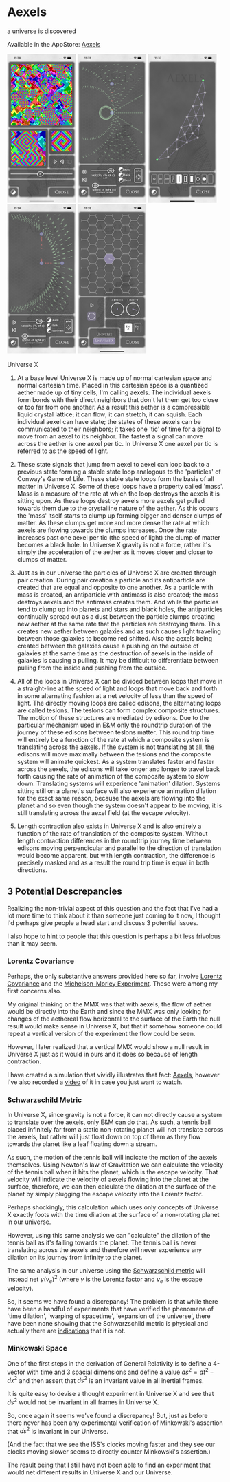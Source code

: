 # Aexels
a universe is discovered

Available in the AppStore: [Aexels](https://apps.apple.com/us/app/aexels/id935727868)

<p float="left">
<img src="Graphics/Screenshots/AXiPhoneX1.png" width="160" />
<img src="Graphics/Screenshots/AXiPhoneX4.png" width="160" />
<img src="Graphics/Screenshots/AXiPhoneX5.png" width="160" />
<img src="Graphics/Screenshots/AXiPhoneX6.png" width="160" />
<img src="Graphics/Screenshots/AXiPhoneX7.png" width="160" />
 </p>

Universe X

 1. At a base level Universe X is made up of normal cartesian space and normal cartesian time.  Placed in this cartesian space is a quantized aether made up of tiny cells, I'm calling aexels.  The individual aexels form bonds with their direct neighbors that don't let them get too close or too far from one another.
As a result this aether is a compressible liquid crystal lattice; it can flow; it can stretch, it can squish.  Each individual aexel can have state; the states of these aexels can be communicated to their neighbors; it takes one 'tic' of time for a signal to move from an aexel to its neighbor.  The fastest a signal can move across the aether is one aexel per tic.  In Universe X one aexel per tic is referred to as the speed of light.

 2. These state signals that jump from aexel to aexel can loop back to a previous state forming a stable state loop analogous to the 'particles' of Conway's Game of Life.  These stable state loops form the basis of all matter in Universe X.
Some of these loops have a property called 'mass'.  Mass is a measure of the rate at which the loop destroys the aexels it is sitting upon.  As these loops destroy aexels more aexels get pulled towards them due to the crystalline nature of the aether.  As this occurs the 'mass' itself starts to clump up forming bigger and denser clumps of matter.
As these clumps get more and more dense the rate at which aexels are flowing towards the clumps increases.  Once the rate increases past one aexel per tic (the speed of light) the clump of matter becomes a black hole.
In Universe X gravity is not a force, rather it's simply the acceleration of the aether as it moves closer and closer to clumps of matter.

 3. Just as in our universe the particles of Universe X are created through pair creation.  During pair creation a particle and its antiparticle are created that are equal and opposite to one another.  As a particle with mass is created, an antiparticle with antimass is also created; the mass destroys aexels and the antimass creates them.
And while the particles tend to clump up into planets and stars and black holes, the antiparticles continually spread out as a dust between the particle clumps creating new aether at the same rate that the particles are destroying them.  This creates new aether between galaxies and as such causes light traveling between those galaxies to become red shifted.
Also the aexels being created between the galaxies cause a pushing on the outside of galaxies at the same time as the destruction of aexels in the inside of galaxies is causing a pulling.  It may be difficult to differentiate between pulling from the inside and pushing from the outside.

 4. All of the loops in Universe X can be divided between loops that move in a straight-line at the speed of light and loops that move back and forth in some alternating fashion at a net velocity of less than the speed of light.
The directly moving loops are called edisons, the alternating loops are called teslons.  The teslons can form complex composite structures.  The motion of these structures are mediated by edisons.  Due to the particular mechanism used in E&M only the roundtrip duration of the journey of these edisons between teslons matter.
This round trip time will entirely be a function of the rate at which a composite system is translating across the aexels.  If the system is not translating at all, the edisons will move maximally between the teslons and the composite system will animate quickest.  As a system translates faster and faster across the aexels, the edisons will take longer and longer to travel back forth causing the rate of animation of the composite system to slow down.
Translating systems will experience 'animation' dilation.  Systems sitting still on a planet's surface will also experience animation dilation for the exact same reason, because the aexels are flowing into the planet and so even though the system doesn't appear to be moving, it is still translating across the aexel field (at the escape velocity).

 5. Length contraction also exists in Universe X and is also entirely a function of the rate of translation of the composite system.  Without length contraction differences in the roundtrip journey time between edisons moving perpendicular and parallel to the direction of translation would become apparent, but with length contraction, the difference is precisely masked and as a result the round trip time is equal in both directions.

## 3 Potential Descrepancies

Realizing the non-trivial aspect of this question and the fact that I've had a lot more time to think about it than someone just coming to it now, I thought I'd perhaps give people a head start and discuss 3 potential issues.

I also hope to hint to people that this question is perhaps a bit less frivolous than it may seem.

### Lorentz Covariance

Perhaps, the only substantive answers provided here so far, involve [Lorentz Covariance](https://en.wikipedia.org/wiki/Lorentz_covariance) and the [Michelson-Morley Experiment](https://en.wikipedia.org/wiki/Michelson-Morley_experiment).  These were among my first concerns also.

My original thinking on the MMX was that with aexels, the flow of aether would be directly into the Earth and since the MMX was only looking for changes of the aethereal flow horizontal to the surface of the Earth the null result would make sense in Universe X, but that if somehow someone could repeat a vertical version of the experiment the flow could be seen.

However, I later realized that a vertical MMX would show a null result in Universe X just as it would in ours and it does so because of length contraction.

I have created a simulation that vividly illustrates that fact: [Aexels](https://apps.apple.com/us/app/aexels/id935727868), however I've also recorded a [video](https://www.youtube.com/watch?v=QMwKmdHTo9U) of it in case you just want to watch.

### Schwarzschild Metric

In Universe X, since gravity is not a force, it can not directly cause a system to translate over the aexels, only E&M can do that.  As such, a tennis ball placed infinitely far from a static non-rotating planet will not translate across the aexels, but rather will just float down on top of them as they flow towards the planet like a leaf floating down a stream.

As such, the motion of the tennis ball will indicate the motion of the aexels themselves.  Using Newton's law of Gravitation we can calculate the velocity of the tennis ball when it hits the planet, which is the escape velocity.  That velocity will indicate the velocity of aexels flowing into the planet at the surface, therefore, we can then calculate the dilation at the surface of the planet by simply plugging the escape velocity into the Lorentz factor.

Perhaps shockingly, this calculation which uses only concepts of Universe X exactly foots with the time dilation at the surface of a non-rotating planet in our universe.

However, using this same analysis we can "calculate" the dilation of the tennis ball as it's falling towards the planet.  The tennis ball is never translating across the aexels and therefore will never experience any dilation on its journey from infinity to the planet.

The same analysis in our universe using the [Schwarzschild metric](https://en.wikipedia.org/wiki/Schwarzschild_metric) will instead net $\gamma(v_e)^2$ (where $\gamma$ is the Lorentz factor and $v_e$ is the escape velocity).

So, it seems we have found a discrepancy!  The problem is that while there have been a handful of experiments that have verified the phenomena of 'time dilation', 'warping of spacetime', 'expansion of the universe', there have been none showing that the Schwarzschild metric is physical and actually there are [indications](https://physics.stackexchange.com/questions/744073/how-do-we-know-the-assumptions-of-the-schwarzschild-solution-are-valid) that it is not.

### Minkowski Space

One of the first steps in the derivation of General Relativity is to define a 4-vector with time and 3 spacial dimensions and define a value $ds^2=dt^2-dx^2$ and then assert that $ds^2$ is an invariant value in all inertial frames.

It is quite easy to devise a thought experiment in Universe X and see that $ds^2$ would not be invariant in all frames in Universe X.

So, once again it seems we've found a discrepancy!  But, just as before there never has been any experimental verification of Minkowski's assertion that $ds^2$ is invariant in our Universe.

(And the fact that we see the ISS's clocks moving faster and they see our clocks moving slower seems to directly counter Minkowski's assertion.)

The result being that I still have not been able to find an experiment that would net different results in Universe X and our Universe.
